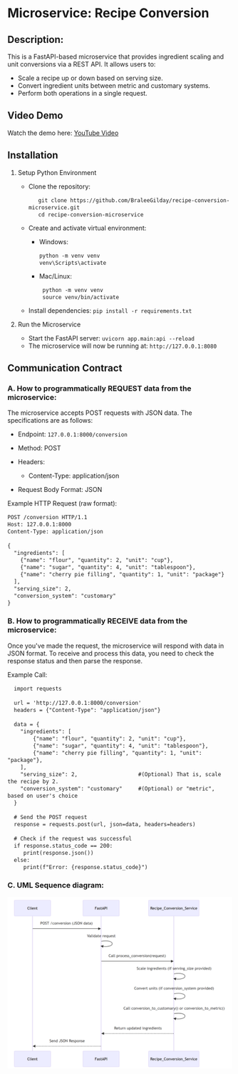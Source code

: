 # Microservice: Recipe Conversion
## Description:
This is a FastAPI-based microservice that provides ingredient scaling and unit conversions via a REST API.
It allows users to:
- Scale a recipe up or down based on serving size.
- Convert ingredient units between metric and customary systems.
- Perform both operations in a single request.

## Video Demo
Watch the demo here: [YouTube Video](https://www.youtube.com/watch?v=2qR6cAARE7A)

## Installation
1. Setup Python Environment
   - Clone the repository:
     ```
        git clone https://github.com/BraleeGilday/recipe-conversion-microservice.git
        cd recipe-conversion-microservice
     ```

   - Create and activate virtual environment:
     - Windows: 
        ```
        python -m venv venv
        venv\Scripts\activate
        ```
     - Mac/Linux:
       ```
        python -m venv venv
        source venv/bin/activate
       ```
   - Install dependencies: `pip install -r requirements.txt`

2. Run the Microservice
   - Start the FastAPI server:
        `uvicorn app.main:api --reload`
   - The microservice will now be running at:
        `http://127.0.0.1:8080`
     
## Communication Contract
### A. How to programmatically REQUEST data from the microservice:
The microservice accepts POST requests with JSON data. The specifications are as follows:
- Endpoint: `127.0.0.1:8000/conversion`
- Method: POST
- Headers: 
  - Content-Type: application/json
  
- Request Body Format: JSON

Example HTTP Request (raw format): 

    POST /conversion HTTP/1.1
    Host: 127.0.0.1:8000
    Content-Type: application/json
    
    {
      "ingredients": [
        {"name": "flour", "quantity": 2, "unit": "cup"},
        {"name": "sugar", "quantity": 4, "unit": "tablespoon"},
        {"name": "cherry pie filling", "quantity": 1, "unit": "package"}
      ],
      "serving_size": 2,
      "conversion_system": "customary"
    }

### B. How to programmatically RECEIVE data from the microservice:
Once you've made the request, the microservice will respond with data in JSON format. 
To receive and process this data, you need to check the response status and then parse the response.

Example Call:

      import requests
  
      url = 'http://127.0.0.1:8000/conversion'
      headers = {"Content-Type": "application/json"}
    
      data = {
        "ingredients": [
            {"name": "flour", "quantity": 2, "unit": "cup"},
            {"name": "sugar", "quantity": 4, "unit": "tablespoon"},
            {"name": "cherry pie filling", "quantity": 1, "unit": "package"},
        ],
        "serving_size": 2,                   #(Optional) That is, scale the recipe by 2. 
        "conversion_system": "customary"     #(Optional) or "metric", based on user's choice
      }

      # Send the POST request
      response = requests.post(url, json=data, headers=headers)

      # Check if the request was successful
      if response.status_code == 200:
         print(response.json()) 
      else:
         print(f"Error: {response.status_code}")

### C. UML Sequence diagram: 
![microserviceA_UML_SequenceDiagram.png](microserviceA_UML_SequenceDiagram.png)
